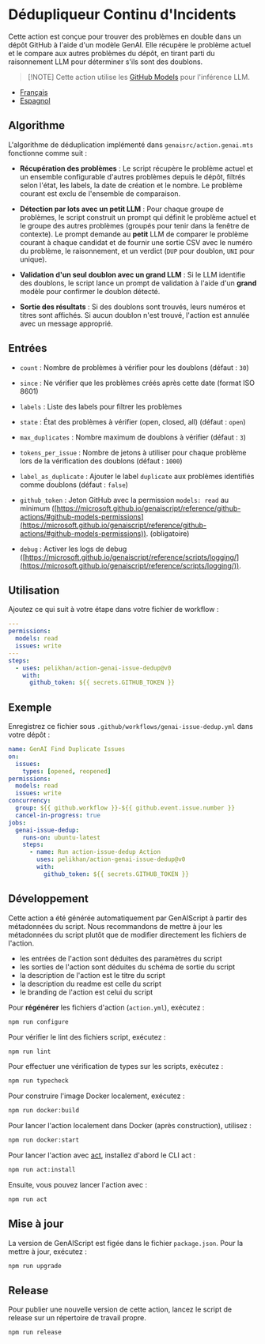 # Dédupliqueur Continu d'Incidents

Cette action est conçue pour trouver des problèmes en double dans un dépôt GitHub à l'aide d'un modèle GenAI. Elle récupère le problème actuel et le compare aux autres problèmes du dépôt, en tirant parti du raisonnement LLM pour déterminer s'ils sont des doublons.

> \[!NOTE]
> Cette action utilise les [GitHub Models](https://github.com/models) pour l'inférence LLM.

* [Français](./README.fr.md)
* [Espagnol](./README.es.md)

## Algorithme

L'algorithme de déduplication implémenté dans `genaisrc/action.genai.mts` fonctionne comme suit :

* **Récupération des problèmes** : Le script récupère le problème actuel et un ensemble configurable d'autres problèmes depuis le dépôt, filtrés selon l'état, les labels, la date de création et le nombre. Le problème courant est exclu de l'ensemble de comparaison.

* **Détection par lots avec un petit LLM** : Pour chaque groupe de problèmes, le script construit un prompt qui définit le problème actuel et le groupe des autres problèmes (groupés pour tenir dans la fenêtre de contexte). Le prompt demande au **petit** LLM de comparer le problème courant à chaque candidat et de fournir une sortie CSV avec le numéro du problème, le raisonnement, et un verdict (`DUP` pour doublon, `UNI` pour unique).

* **Validation d'un seul doublon avec un grand LLM** : Si le LLM identifie des doublons, le script lance un prompt de validation à l'aide d'un **grand** modèle pour confirmer le doublon détecté.

* **Sortie des résultats** : Si des doublons sont trouvés, leurs numéros et titres sont affichés. Si aucun doublon n'est trouvé, l'action est annulée avec un message approprié.

## Entrées

* `count` : Nombre de problèmes à vérifier pour les doublons (défaut : `30`)

* `since` : Ne vérifier que les problèmes créés après cette date (format ISO 8601)

* `labels` : Liste des labels pour filtrer les problèmes

* `state` : État des problèmes à vérifier (open, closed, all) (défaut : `open`)

* `max_duplicates` : Nombre maximum de doublons à vérifier (défaut : `3`)

* `tokens_per_issue` : Nombre de jetons à utiliser pour chaque problème lors de la vérification des doublons (défaut : `1000`)

* `label_as_duplicate` : Ajouter le label `duplicate` aux problèmes identifiés comme doublons (défaut : `false`)

* `github_token` : Jeton GitHub avec la permission `models: read` au minimum ([https://microsoft.github.io/genaiscript/reference/github-actions/#github-models-permissions](https://microsoft.github.io/genaiscript/reference/github-actions/#github-models-permissions)). (obligatoire)

* `debug` : Activer les logs de debug ([https://microsoft.github.io/genaiscript/reference/scripts/logging/](https://microsoft.github.io/genaiscript/reference/scripts/logging/)).

## Utilisation

Ajoutez ce qui suit à votre étape dans votre fichier de workflow :

```yaml
---
permissions:
  models: read
  issues: write
---
steps:
  - uses: pelikhan/action-genai-issue-dedup@v0
    with:
      github_token: ${{ secrets.GITHUB_TOKEN }}
```

## Exemple

Enregistrez ce fichier sous `.github/workflows/genai-issue-dedup.yml` dans votre dépôt :

```yaml
name: GenAI Find Duplicate Issues
on:
  issues:
    types: [opened, reopened]
permissions:
  models: read
  issues: write
concurrency:
  group: ${{ github.workflow }}-${{ github.event.issue.number }}
  cancel-in-progress: true
jobs:
  genai-issue-dedup:
    runs-on: ubuntu-latest
    steps:
      - name: Run action-issue-dedup Action
        uses: pelikhan/action-genai-issue-dedup@v0
        with:
          github_token: ${{ secrets.GITHUB_TOKEN }}
```

## Développement

Cette action a été générée automatiquement par GenAIScript à partir des métadonnées du script.
Nous recommandons de mettre à jour les métadonnées du script plutôt que de modifier directement les fichiers de l'action.

* les entrées de l'action sont déduites des paramètres du script
* les sorties de l'action sont déduites du schéma de sortie du script
* la description de l'action est le titre du script
* la description du readme est celle du script
* le branding de l'action est celui du script

Pour **régénérer** les fichiers d'action (`action.yml`), exécutez :

```bash
npm run configure
```

Pour vérifier le lint des fichiers script, exécutez :

```bash
npm run lint
```

Pour effectuer une vérification de types sur les scripts, exécutez :

```bash
npm run typecheck
```

Pour construire l'image Docker localement, exécutez :

```bash
npm run docker:build
```

Pour lancer l'action localement dans Docker (après construction), utilisez :

```bash
npm run docker:start
```

Pour lancer l'action avec [act](https://nektosact.com/), installez d'abord le CLI act :

```bash
npm run act:install
```

Ensuite, vous pouvez lancer l'action avec :

```bash
npm run act
```

## Mise à jour

La version de GenAIScript est figée dans le fichier `package.json`. Pour la mettre à jour, exécutez :

```bash
npm run upgrade
```

## Release

Pour publier une nouvelle version de cette action, lancez le script de release sur un répertoire de travail propre.

```bash
npm run release
```
